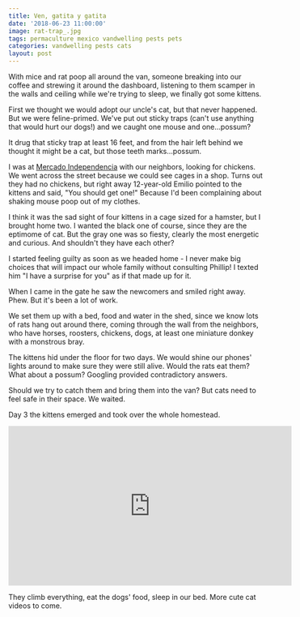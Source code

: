 ```yaml
---
title: Ven, gatita y gatita
date: '2018-06-23 11:00:00'
image: rat-trap_.jpg
tags: permaculture mexico vandwelling pests pets
categories: vandwelling pests cats
layout: post
---
```


With mice and rat poop all around the van, someone breaking into our coffee and strewing it around the dashboard, listening to them scamper in the walls and ceiling while we're trying to sleep, we finally got some kittens.

First we thought we would adopt our uncle's cat, but that never happened. But we were feline-primed. We've put out sticky traps (can't use anything that would hurt our dogs!) and we caught one mouse and one...possum?

It drug that sticky trap at least 16 feet, and from the hair left behind we thought it might be a cat, but those teeth marks...possum.

I was at [Mercado Independencia](http://michoacan.travel/es/lugares/mercado-independencia.html) with our neighbors, looking for chickens. We went across the street because we could see cages in a shop. Turns out they had no chickens, but right away 12-year-old Emilio pointed to the kittens and said, "You should get one!" Because I'd been complaining about shaking mouse poop out of my clothes.

I think it was the sad sight of four kittens in a cage sized for a hamster, but I brought home two. I wanted the black one of course, since they are the eptimome of cat. But the gray one was so fiesty, clearly the most energetic and curious.  And shouldn't they have each other?

I started feeling guilty as soon as we headed home - I never make big choices that will impact our whole family without consulting Phillip! I texted him "I have a surprise for you" as if that made up for it.

When I came in the gate he saw the newcomers and smiled right away. Phew. But it's been a lot of work.

We set them up with a bed, food and water in the shed, since we know lots of rats hang out around there, coming through the wall from the neighbors, who have horses, roosters, chickens, dogs, at least one miniature donkey with a monstrous bray.

The kittens hid under the floor for two days. We would shine our phones' lights around to make sure they were still alive. Would the rats eat them? What about a possum? Googling provided contradictory answers.

Should we try to catch them and bring them into the van? But cats need to feel safe in their space. We waited. 

Day 3 the kittens emerged and took over the whole homestead. 
<iframe width="560" height="315" src="https://www.youtube.com/embed/GTYsw2y4Tsw" frameborder="0" allow="autoplay; encrypted-media" allowfullscreen></iframe>

They climb everything, eat the dogs' food, sleep in our bed. More cute cat videos to come.